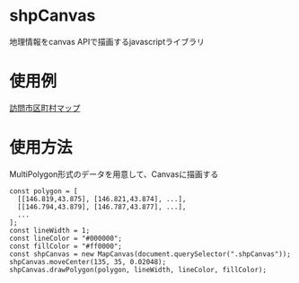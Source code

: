 # shpCanvas
地理情報をcanvas APIで描画するjavascriptライブラリ

# 使用例
[訪問市区町村マップ](https://citypaint.bb.xrea.jp/)

# 使用方法
MultiPolygon形式のデータを用意して、Canvasに描画する

```
const polygon = [
  [[146.819,43.875], [146.821,43.874], ...],
  [[146.794,43.879], [146.787,43.877], ...],
  ...
];
const lineWidth = 1;
const lineColor = "#000000";
const fillColor = "#ff0000";
const shpCanvas = new MapCanvas(document.querySelector(".shpCanvas"));
shpCanvas.moveCenter(135, 35, 0.02048);
shpCanvas.drawPolygon(polygon, lineWidth, lineColor, fillColor);
```


